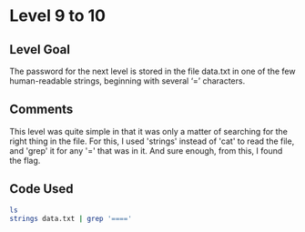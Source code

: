 # Level 9 to 10

## Level Goal
The password for the next level is stored in the file data.txt in one of the few human-readable strings, beginning with several ‘=’ characters.

## Comments
This level was quite simple in that it was only a matter of searching for the right thing in the file. For this, I used 'strings' instead of 'cat' to read the file, and 'grep' it for any '=' that was in it. And sure enough, from this, I found the flag.

Code Used
------
```bash
ls
strings data.txt | grep '===='
```
